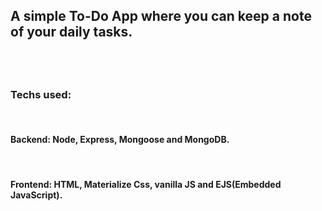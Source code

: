 <h2> A simple To-Do App where you can keep a note of your daily tasks. <h2> <br/>

<h3>Techs used: </h3> <br/>
 
<h4> Backend: Node, Express, Mongoose and MongoDB. </h4>
<br/>
<h4> Frontend: HTML, Materialize Css, vanilla JS and EJS(Embedded JavaScript). </h4>
